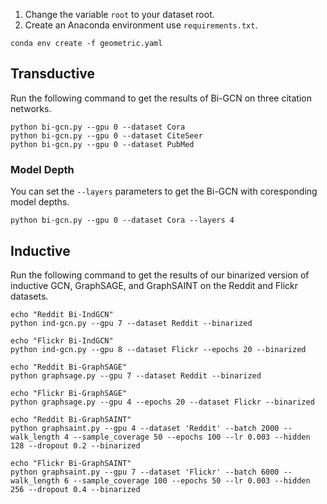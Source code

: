 1. Change the variable `root` to your dataset root.
2. Create an Anaconda environment use `requirements.txt`.
```
conda env create -f geometric.yaml
```

## Transductive
Run the following command to get the results of Bi-GCN on three citation networks.
```
python bi-gcn.py --gpu 0 --dataset Cora
python bi-gcn.py --gpu 0 --dataset CiteSeer
python bi-gcn.py --gpu 0 --dataset PubMed
```

### Model Depth
You can set the `--layers` parameters to get the Bi-GCN with coresponding model depths.
```
python bi-gcn.py --gpu 0 --dataset Cora --layers 4
```

## Inductive
Run the following command to get the results of our binarized version of inductive GCN, GraphSAGE, and GraphSAINT on the Reddit and Flickr datasets.

```
echo "Reddit Bi-IndGCN"
python ind-gcn.py --gpu 7 --dataset Reddit --binarized

echo "Flickr Bi-IndGCN"
python ind-gcn.py --gpu 8 --dataset Flickr --epochs 20 --binarized

echo "Reddit Bi-GraphSAGE"
python graphsage.py --gpu 7 --dataset Reddit --binarized

echo "Flickr Bi-GraphSAGE"
python graphsage.py --gpu 4 --epochs 20 --dataset Flickr --binarized

echo "Reddit Bi-GraphSAINT"
python graphsaint.py --gpu 4 --dataset 'Reddit' --batch 2000 --walk_length 4 --sample_coverage 50 --epochs 100 --lr 0.003 --hidden 128 --dropout 0.2 --binarized

echo "Flickr Bi-GraphSAINT"
python graphsaint.py --gpu 7 --dataset 'Flickr' --batch 6000 --walk_length 6 --sample_coverage 100 --epochs 50 --lr 0.003 --hidden 256 --dropout 0.4 --binarized
```